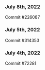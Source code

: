 ### July 8th, 2022

Commit #226087

### July 5th, 2022

Commit #314353


### July 4th, 2022

Commit #72281
